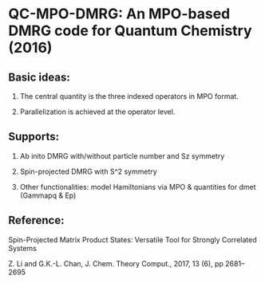 # QC-MPO-DMRG: An MPO-based DMRG code for Quantum Chemistry (2016)

## Basic ideas:                                        

 1. The central quantity is the three indexed operators in MPO format.

 2. Parallelization is achieved at the operator level.

## Supports:
 
 1. Ab inito DMRG with/without particle number and Sz symmetry

 2. Spin-projected DMRG with S^2 symmetry

 3. Other functionalities: model Hamiltonians via MPO & quantities for dmet (Gammapq & Ep)

## Reference:

 Spin-Projected Matrix Product States: Versatile Tool for Strongly Correlated Systems
 
 Z. Li and G.K.-L. Chan, J. Chem. Theory Comput., 2017, 13 (6), pp 2681–2695

